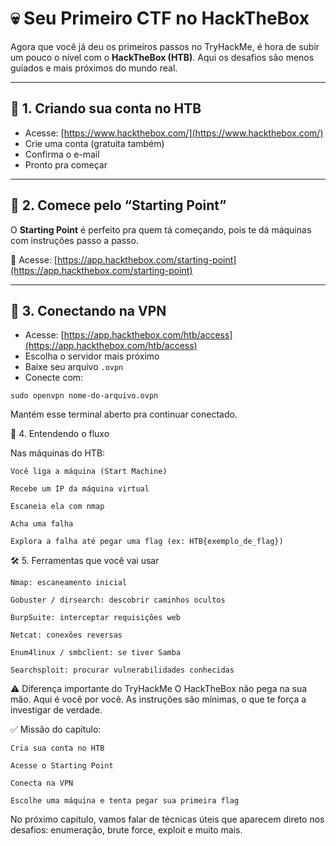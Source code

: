 # 💀 Seu Primeiro CTF no HackTheBox

Agora que você já deu os primeiros passos no TryHackMe, é hora de subir um pouco o nível com o **HackTheBox (HTB)**. Aqui os desafios são menos guiados e mais próximos do mundo real.

---

## 🎯 1. Criando sua conta no HTB

- Acesse: [https://www.hackthebox.com/](https://www.hackthebox.com/)
- Crie uma conta (gratuita também)
- Confirma o e-mail
- Pronto pra começar

---

## 🔐 2. Comece pelo “Starting Point”

O **Starting Point** é perfeito pra quem tá começando, pois te dá máquinas com instruções passo a passo.

🔗 Acesse: [https://app.hackthebox.com/starting-point](https://app.hackthebox.com/starting-point)

---

## 🔌 3. Conectando na VPN

- Acesse: [https://app.hackthebox.com/htb/access](https://app.hackthebox.com/htb/access)
- Escolha o servidor mais próximo
- Baixe seu arquivo `.ovpn`
- Conecte com:

```
sudo openvpn nome-do-arquivo.ovpn
```
Mantém esse terminal aberto pra continuar conectado.


🧠 4. Entendendo o fluxo

Nas máquinas do HTB:

    Você liga a máquina (Start Machine)

    Recebe um IP da máquina virtual

    Escaneia ela com nmap

    Acha uma falha

    Explora a falha até pegar uma flag (ex: HTB{exemplo_de_flag})

🛠️ 5. Ferramentas que você vai usar

    Nmap: escaneamento inicial

    Gobuster / dirsearch: descobrir caminhos ocultos

    BurpSuite: interceptar requisições web

    Netcat: conexões reversas

    Enum4linux / smbclient: se tiver Samba

    Searchsploit: procurar vulnerabilidades conhecidas


⚠️ Diferença importante do TryHackMe
O HackTheBox não pega na sua mão. Aqui é você por você. As instruções são mínimas, o que te força a investigar de verdade.


✅ Missão do capítulo:

    Cria sua conta no HTB

    Acesse o Starting Point

    Conecta na VPN

    Escolhe uma máquina e tenta pegar sua primeira flag

No próximo capítulo, vamos falar de técnicas úteis que aparecem direto nos desafios: enumeração, brute force, exploit e muito mais.
